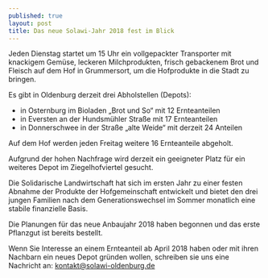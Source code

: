 ```yaml
---
published: true
layout: post
title: Das neue Solawi-Jahr 2018 fest im Blick
---
```

Jeden Dienstag startet  um 15 Uhr ein vollgepackter Transporter mit knackigem Gemüse, leckeren Milchprodukten, frisch gebackenem Brot und Fleisch auf dem Hof in Grummersort, um die Hofprodukte  in die Stadt zu bringen.

Es gibt in Oldenburg derzeit drei Abholstellen (Depots):
- in Osternburg im Bioladen „Brot und So“  mit 12 Ernteanteilen
- in Eversten an der Hundsmühler Straße  mit 17 Ernteanteilen
- in Donnerschwee  in der Straße „alte Weide“ mit derzeit 24 Anteilen

Auf dem Hof werden jeden Freitag weitere 16 Ernteanteile abgeholt.

Aufgrund der hohen Nachfrage wird derzeit ein geeigneter Platz für ein weiteres Depot im Ziegelhofviertel gesucht.

Die Solidarische Landwirtschaft hat sich im ersten Jahr zu einer festen Abnahme der Produkte der Hofgemeinschaft entwickelt und bietet den drei jungen Familien nach dem Generationswechsel im Sommer monatlich eine stabile finanzielle Basis.

Die Planungen für das neue Anbaujahr 2018 haben begonnen und das erste Pflanzgut ist bereits bestellt. 

Wenn Sie Interesse an einem Ernteanteil ab April 2018 haben oder mit ihren Nachbarn ein neues Depot gründen wollen, schreiben sie uns eine Nachricht an:  [kontakt@solawi-oldenburg.de](mailto:kontakt@solawi-oldenburg.de)